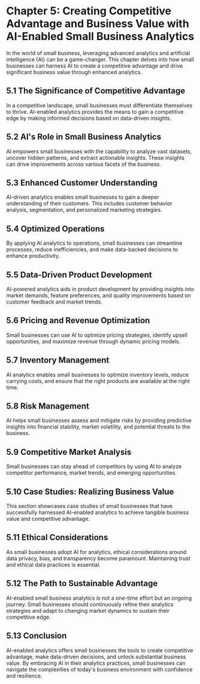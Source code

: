 Chapter 5: Creating Competitive Advantage and Business Value with AI-Enabled Small Business Analytics
=====================================================================================================

In the world of small business, leveraging advanced analytics and artificial intelligence (AI) can be a game-changer. This chapter delves into how small businesses can harness AI to create a competitive advantage and drive significant business value through enhanced analytics.

5.1 The Significance of Competitive Advantage
---------------------------------------------

In a competitive landscape, small businesses must differentiate themselves to thrive. AI-enabled analytics provides the means to gain a competitive edge by making informed decisions based on data-driven insights.

5.2 AI's Role in Small Business Analytics
-----------------------------------------

AI empowers small businesses with the capability to analyze vast datasets, uncover hidden patterns, and extract actionable insights. These insights can drive improvements across various facets of the business.

5.3 Enhanced Customer Understanding
-----------------------------------

AI-driven analytics enables small businesses to gain a deeper understanding of their customers. This includes customer behavior analysis, segmentation, and personalized marketing strategies.

5.4 Optimized Operations
------------------------

By applying AI analytics to operations, small businesses can streamline processes, reduce inefficiencies, and make data-backed decisions to enhance productivity.

5.5 Data-Driven Product Development
-----------------------------------

AI-powered analytics aids in product development by providing insights into market demands, feature preferences, and quality improvements based on customer feedback and market trends.

5.6 Pricing and Revenue Optimization
------------------------------------

Small businesses can use AI to optimize pricing strategies, identify upsell opportunities, and maximize revenue through dynamic pricing models.

5.7 Inventory Management
------------------------

AI analytics enables small businesses to optimize inventory levels, reduce carrying costs, and ensure that the right products are available at the right time.

5.8 Risk Management
-------------------

AI helps small businesses assess and mitigate risks by providing predictive insights into financial stability, market volatility, and potential threats to the business.

5.9 Competitive Market Analysis
-------------------------------

Small businesses can stay ahead of competitors by using AI to analyze competitor performance, market trends, and emerging opportunities.

5.10 Case Studies: Realizing Business Value
-------------------------------------------

This section showcases case studies of small businesses that have successfully harnessed AI-enabled analytics to achieve tangible business value and competitive advantage.

5.11 Ethical Considerations
---------------------------

As small businesses adopt AI for analytics, ethical considerations around data privacy, bias, and transparency become paramount. Maintaining trust and ethical data practices is essential.

5.12 The Path to Sustainable Advantage
--------------------------------------

AI-enabled small business analytics is not a one-time effort but an ongoing journey. Small businesses should continuously refine their analytics strategies and adapt to changing market dynamics to sustain their competitive edge.

5.13 Conclusion
---------------

AI-enabled analytics offers small businesses the tools to create competitive advantage, make data-driven decisions, and unlock substantial business value. By embracing AI in their analytics practices, small businesses can navigate the complexities of today's business environment with confidence and resilience.
